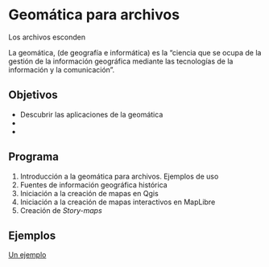 # Geomática para archivos

<p>Los archivos esconden 


<p>La geomática, (de geografía e informática) es la “ciencia que se ocupa de la gestión de la información geográfica mediante las tecnologías de la información y la comunicación”.</p>


## Objetivos

<ul>
    <li>Descubrir las aplicaciones de la geomática </li>
    <li></li>
    <li></li>
</ul>

## Programa

 <ol>
    <li>Introducción a la geomática para archivos. Ejemplos de uso</li>
    <li>Fuentes de información geográfica histórica</li>
    <li>Iniciación a la creación de mapas en Qgis</li>
    <li>Iniciación a la creación de mapas interactivos en MapLibre</li>
    <li>Creación de <i>Story-maps</i></li>
</ol>

## Ejemplos

<a href="https://alvaroruc.github.io/Geomatica-para-archivos/slider.html">Un ejemplo</a>